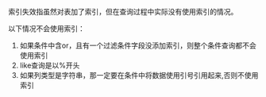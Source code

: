 索引失效指虽然对表加了索引，但在查询过程中实际没有使用索引的情况。

以下情况不会使用索引：

1. 如果条件中含or，且有一个过滤条件字段没添加索引，则整个条件查询都不会使用索引
2. like查询是以%开头
3. 如果列类型是字符串，那一定要在条件中将数据使用引号引用起来,否则不使用索引